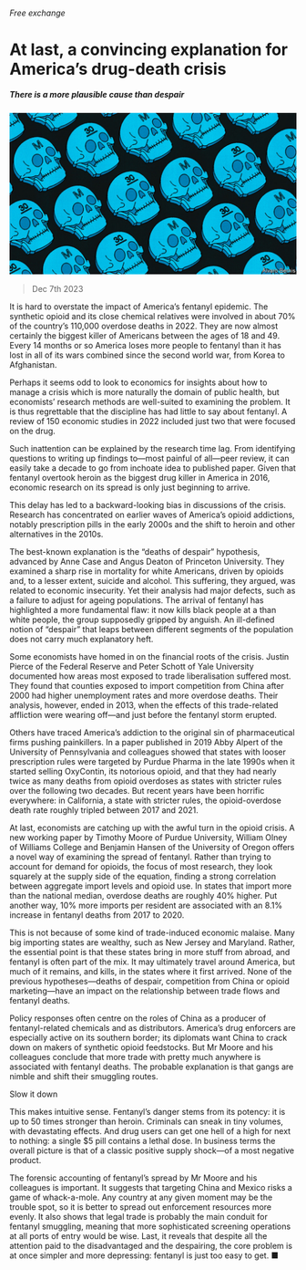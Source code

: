 ###### Free exchange

# At last, a convincing explanation for America’s drug-death crisis 

##### There is a more plausible cause than despair 

![image](images/20231209_FND000.jpg) 

> Dec 7th 2023 

It is hard to overstate the impact of America’s fentanyl epidemic. The synthetic opioid and its close chemical relatives were involved in about 70% of the country’s 110,000 overdose deaths in 2022. They are now almost certainly the biggest killer of Americans between the ages of 18 and 49. Every 14 months or so America loses more people to fentanyl than it has lost in all of its wars combined since the second world war, from Korea to Afghanistan.

Perhaps it seems odd to look to economics for insights about how to manage a crisis which is more naturally the domain of public health, but economists’ research methods are well-suited to examining the problem. It is thus regrettable that the discipline has had little to say about fentanyl. A review of 150 economic studies in 2022 included just two that were focused on the drug.

Such inattention can be explained by the research time lag. From identifying questions to writing up findings to—most painful of all—peer review, it can easily take a decade to go from inchoate idea to published paper. Given that fentanyl overtook heroin as the biggest drug killer in America in 2016, economic research on its spread is only just beginning to arrive. 

This delay has led to a backward-looking bias in discussions of the crisis. Research has concentrated on earlier waves of America’s opioid addictions, notably prescription pills in the early 2000s and the shift to heroin and other alternatives in the 2010s.

The best-known explanation is the “deaths of despair” hypothesis, advanced by Anne Case and Angus Deaton of Princeton University. They examined a sharp rise in mortality for white Americans, driven by opioids and, to a lesser extent, suicide and alcohol. This suffering, they argued, was related to economic insecurity. Yet their analysis had major defects, such as a failure to adjust for ageing populations. The arrival of fentanyl has highlighted a more fundamental flaw: it now kills black people at a  than white people, the group supposedly gripped by anguish. An ill-defined notion of “despair” that leaps between different segments of the population does not carry much explanatory heft.

Some economists have homed in on the financial roots of the crisis. Justin Pierce of the Federal Reserve and Peter Schott of Yale University documented how areas most exposed to trade liberalisation suffered most. They found that counties exposed to import competition from China after 2000 had higher unemployment rates and more overdose deaths. Their analysis, however, ended in 2013, when the effects of this trade-related affliction were wearing off—and just before the fentanyl storm erupted.

Others have traced America’s addiction to the original sin of pharmaceutical firms pushing painkillers. In a paper published in 2019 Abby Alpert of the University of Pennsylvania and colleagues showed that states with looser prescription rules were targeted by Purdue Pharma in the late 1990s when it started selling OxyContin, its notorious opioid, and that they had nearly twice as many deaths from opioid overdoses as states with stricter rules over the following two decades. But recent years have been horrific everywhere: in California, a state with stricter rules, the opioid-overdose death rate roughly tripled between 2017 and 2021.

At last, economists are catching up with the awful turn in the opioid crisis. A new working paper by Timothy Moore of Purdue University, William Olney of Williams College and Benjamin Hansen of the University of Oregon offers a novel way of examining the spread of fentanyl. Rather than trying to account for demand for opioids, the focus of most research, they look squarely at the supply side of the equation, finding a strong correlation between aggregate import levels and opioid use. In states that import more than the national median, overdose deaths are roughly 40% higher. Put another way, 10% more imports per resident are associated with an 8.1% increase in fentanyl deaths from 2017 to 2020.

This is not because of some kind of trade-induced economic malaise. Many big importing states are wealthy, such as New Jersey and Maryland. Rather, the essential point is that these states bring in more stuff from abroad, and fentanyl is often part of the mix. It may ultimately travel around America, but much of it remains, and kills, in the states where it first arrived. None of the previous hypotheses—deaths of despair, competition from China or opioid marketing—have an impact on the relationship between trade flows and fentanyl deaths.

Policy responses often centre on the roles of China as a producer of fentanyl-related chemicals and  as distributors. America’s drug enforcers are especially active on its southern border; its diplomats want China to crack down on makers of synthetic opioid feedstocks. But Mr Moore and his colleagues conclude that more trade with pretty much anywhere is associated with fentanyl deaths. The probable explanation is that gangs are nimble and shift their smuggling routes. 

Slow it down

This makes intuitive sense. Fentanyl’s danger stems from its potency: it is up to 50 times stronger than heroin. Criminals can sneak in tiny volumes, with devastating effects. And drug users can get one hell of a high for next to nothing: a single $5 pill contains a lethal dose. In business terms the overall picture is that of a classic positive supply shock—of a most negative product. 

The forensic accounting of fentanyl’s spread by Mr Moore and his colleagues is important. It suggests that targeting China and Mexico risks a game of whack-a-mole. Any country at any given moment may be the trouble spot, so it is better to spread out enforcement resources more evenly. It also shows that legal trade is probably the main conduit for fentanyl smuggling, meaning that more sophisticated screening operations at all ports of entry would be wise. Last, it reveals that despite all the attention paid to the disadvantaged and the despairing, the core problem is at once simpler and more depressing: fentanyl is just too easy to get. ■






